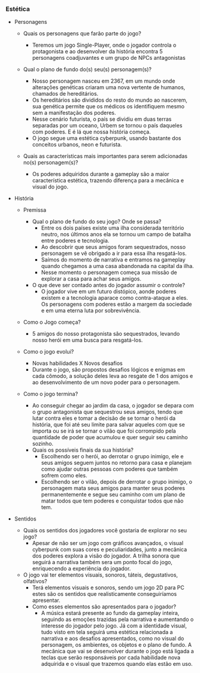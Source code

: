 ### Estética

- Personagens 
    - Quais os personagens que farão parte do jogo?
        - Teremos um jogo Single-Player, onde o jogador controla o protagonista e ao desenvolver da história encontra 5 personagens coadjuvantes e um grupo de NPCs antagonistas
          
    - Qual o plano de fundo do(s) seu(s) personagem(s)?
        - Nosso personagem nasceu em 2367, em um mundo onde alterações genéticas criaram uma nova vertente de humanos, chamados de hereditários.
        - Os hereditários são divididos do resto do mundo ao nascerem, sua genética permite que os médicos os identifiquem mesmo sem a manifestação dos poderes.
        - Nesse cenário futurista, o país se dividiu em duas terras separadas por um oceano, Urbem se tornou o país daqueles com poderes. E é lá que nossa história começa.
        - O jogo segue uma estética cyberpunk, usando bastante dos conceitos urbanos, neon e futurista.
          
    - Quais as características mais importantes para serem adicionadas no(s) personagem(s)?
        - Os poderes adquiridos durante a gameplay são a maior característica estética, trazendo diferença para a mecânica e visual do jogo.

- História

    - Premissa
        - Qual o plano de fundo do seu jogo? Onde se passa?
           - Entre os dois países existe uma ilha considerada território neutro, nos últimos anos ela se tornou um campo de batalha entre poderes e tecnologia.
           - Ao descobrir que seus amigos foram sequestrados, nosso personagem se vê obrigado a ir para essa ilha resgatá-los.
           - Saímos do momento de narrativa e entramos na gameplay quando chegamos a uma casa abandonada na capital da ilha.
           - Nesse momento o personagem começa sua missão de explorar a casa para achar seus amigos.
        - O que deve ser contado antes do jogador assumir o controle?
          - O jogador vive em um futuro distópico, aonde poderes existem e a tecnologia aparace como contra-ataque a eles. Os personagens com poderes estão a margem da sociedade e em uma eterna luta por sobrevivência.     

    - Como o Jogo começa?
       - 5 amigos do nosso protagonista são sequestrados, levando nosso herói em uma busca para resgatá-los.
    - Como o jogo evolui?
        - Novas habilidades X Novos desafios
        - Durante o jogo, são propostos desafios lógicos e enigmas em cada cômodo, a solução deles leva ao resgate de 1 dos amigos e ao desenvolvimento de um novo poder para o personagem.
    - Como o jogo termina?
        - Ao conseguir chegar ao jardim da casa, o jogador se depara com o grupo antagonista que sequestrou seus amigos, tendo que lutar contra eles e tomar a decisão de se tornar o herói da história, que foi até seu limite para salvar aqueles com que se importa ou se irá se tornar o vilão que foi corrompido pela quantidade de poder que acumulou e quer seguir seu caminho sozinho.
        - Quais os possíveis finais da sua história?
            - Escolhendo ser o herói, ao derrotar o grupo inimigo, ele e seus amigos seguem juntos no retorno para casa e planejam como ajudar outras pessoas com poderes que também sofrem como eles.
            - Escolhendo ser o vilão, depois de derrotar o grupo inimigo, o personagem mata seus amigos para manter seus poderes permanentemente e segue seu caminho com um plano de matar todos que tem poderes e conquistar todos que não tem. 

- Sentidos
    - Quais os sentidos dos jogadores você gostaria de explorar no seu jogo?
        - Apesar de não ser um jogo com gráficos avançados, o visual cyberpunk com suas cores e peculiaridades, junto a mecânica dos poderes explora a visão do jogador. A trilha sonora que seguirá a narrativa também sera um ponto focal do jogo, enriquecendo a experiência do jogador.
    - O jogo vai ter elementos visuais, sonoros, táteis, degustativos, olfativos?
        - Terá elementos visuais e sonoros, sendo um jogo 2D para PC estes são os sentidos que realisticamente conseguiríamos apresentar. 
        - Como esses elementos são apresentados para o jogador?
            - A música estará presente ao fundo da gameplay inteira, seguindo as emoções trazidas pela narrativa e aumentando o interesse do jogador pelo jogo. Já com a identidade visual, tudo visto em tela seguirá uma estética relacionada a narrativa e aos desafios apresentados, como no visual do personagem, os ambientes, os objetos e o plano de fundo. A mecânica que vai se desenvolver durante o jogo está ligada a teclas que serão responsáveis por cada habilidade nova adquirida e o visual que trazemos quando elas estão em uso.     

